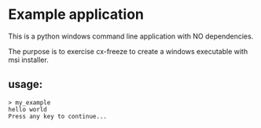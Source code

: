 # Example application

This is a python windows command line application with NO dependencies. 

The purpose is to exercise cx-freeze to create a windows executable with msi installer. 

## usage:

    > my_example
    hello world
    Press any key to continue...